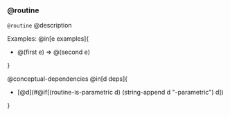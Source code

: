 ### @routine

`@routine` @description

Examples:
@in[e examples]{
- @(first e) => @(second e)

}

@conceptual-dependencies
@in[d deps]{
- [@d](#@if[(routine-is-parametric d)
            (string-append d "-parametric")
            d])

}
